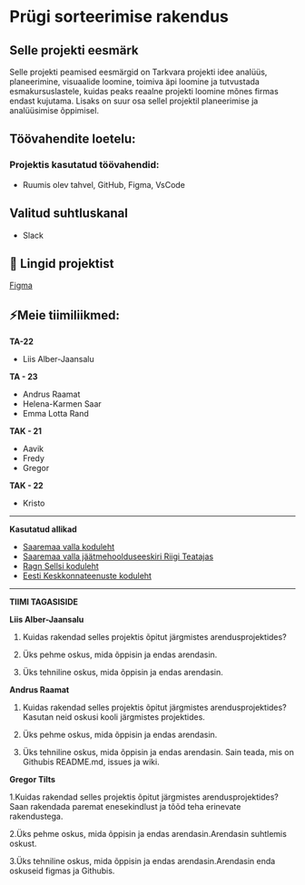 # Prügi sorteerimise rakendus

## Selle projekti eesmärk
Selle projekti peamised eesmärgid on Tarkvara projekti idee analüüs, planeerimine, visuaalide loomine, toimiva äpi loomine ja tutvustada esmakursuslastele, kuidas peaks reaalne projekti loomine mõnes firmas endast kujutama. Lisaks on suur osa sellel projektil planeerimise ja analüüsimise õppimisel. 

## Töövahendite loetelu:
### Projektis kasutatud töövahendid:
- Ruumis olev tahvel, GitHub, Figma, VsCode

## Valitud suhtluskanal
- Slack


## 📓 Lingid projektist
[Figma](https://www.figma.com/file/fWorQB1VOL1sMQNosSKPAN/Untitled?)

## ⚡Meie tiimiliikmed:

**TA-22**
- Liis Alber-Jaansalu

**TA - 23**
- Andrus Raamat
- Helena-Karmen Saar
- Emma Lotta Rand

**TAK - 21**
- Aavik
- Fredy
- Gregor
  
**TAK - 22**
- Kristo

---

**Kasutatud allikad**

- [Saaremaa valla koduleht](https://www.saaremaavald.ee/liigiti-kogumine)
- [Saaremaa valla jäätmehoolduseeskiri Riigi Teatajas](https://www.riigiteataja.ee/akt/410092022027?leiaKehtiv#para14)
- [Ragn Sellsi koduleht](https://www.ragnsells.ee/)
- [Eesti Keskkonnateenuste koduleht](https://www.keskkonnateenused.ee/avaleht)

-----------
**TIIMI TAGASISIDE**


**Liis Alber-Jaansalu**

1. Kuidas rakendad selles projektis õpitut järgmistes arendusprojektides?


2. Üks pehme oskus, mida õppisin ja endas arendasin.


3. Üks tehniline oskus, mida õppisin ja endas arendasin.

**Andrus Raamat**

1. Kuidas rakendad selles projektis õpitut järgmistes arendusprojektides?
Kasutan neid oskusi kooli järgmistes projektides.

2. Üks pehme oskus, mida õppisin ja endas arendasin.


3. Üks tehniline oskus, mida õppisin ja endas arendasin.
Sain teada, mis on Githubis README.md, issues ja wiki.

**Gregor Tilts**

1.Kuidas rakendad selles projektis õpitut järgmistes arendusprojektides? Saan rakendada paremat enesekindlust ja tõõd teha erinevate rakendustega.

2.Üks pehme oskus, mida õppisin ja endas arendasin.Arendasin suhtlemis oskust.

3.Üks tehniline oskus, mida õppisin ja endas arendasin.Arendasin enda oskuseid figmas ja Githubis.
